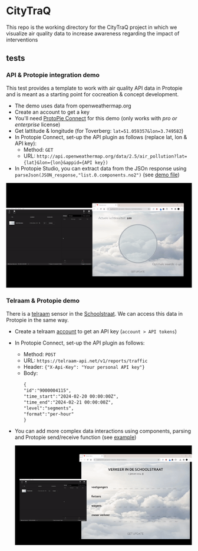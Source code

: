 # CityTraQ
This repo is the working directory for the CityTraQ project in which we visualize air quality data to increase awareness regarding the impact of interventions

## tests
### API & Protopie integration demo
This test provides a template to work with air quality API data in Protopie and is meant as a starting point for cocreation & concept development.
* The demo uses data from openweathermap.org
* Create an account to get a key
* You'll need [ProtoPie Connect](https://www.protopie.io/download#connect-download) for this demo (only works with *pro or enterprise* license)
* Get lattitude & longitude (for Toverberg: `lat=51.059357&lon=3.749582`)
* In Protopie Connect, set-up the API plugin as follows (replace lat, lon & API key):
    * Method: `GET`
    * URL: `http://api.openweathermap.org/data/2.5/air_pollution?lat={lat}&lon={lon}&appid={API key})`
* In Protopie Studio, you can extract data from the JSOn response using `parseJson(JSON_response,"list.0.components.no2")` (see [demo file](/tests/CityTraQ%20demo.pie))

![demo](/tests/demo1.gif)

### Telraam & Protopie demo
There is a [telraam](https://telraam.net/) sensor in the [Schoolstraat](https://telraam.net/nl/location/9000004115). We can access this data in Protopie in the same way.
* Create a telraam [account](https://telraam.net/en/register) to get an API key (`account > API tokens`)
* In Protopie Connect, set-up the API plugin as follows:
    * Method: `POST`
    * URL: `https://telraam-api.net/v1/reports/traffic`
    * Header: `{"X-Api-Key": "Your personal API key"}`
    * Body:
      ```
      {
      "id":"9000004115",
      "time_start":"2024-02-20 00:00:00Z",
      "time_end":"2024-02-21 00:00:00Z",
      "level":"segments",
      "format":"per-hour"
      }
      ```
* You can add more complex data interactions using components, parsing and Protopie send/receive function (see [example](tests/Telraam%20demo.pie))

  ![demo2](/tests/demo2.gif)
